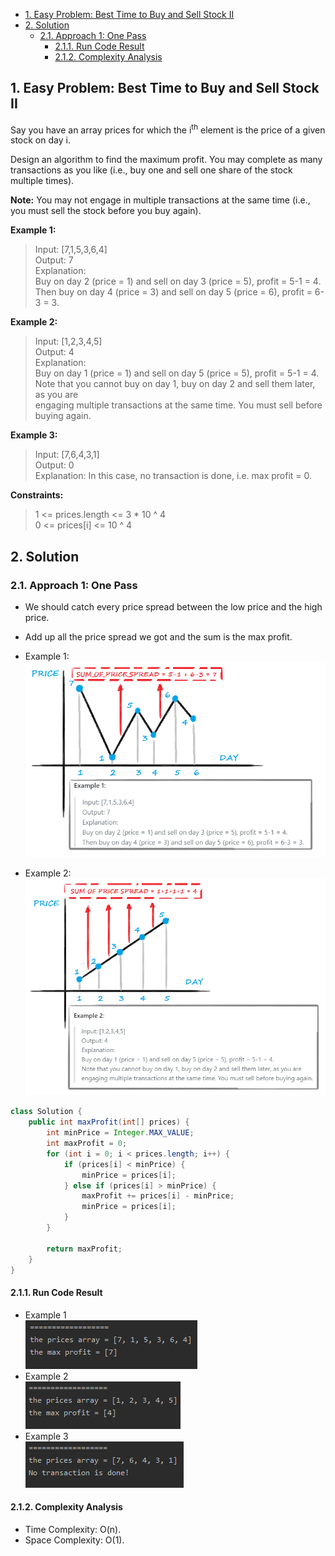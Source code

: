 <!-- TOC -->

- [1. Easy Problem: Best Time to Buy and Sell Stock II](#1-easy-problem-best-time-to-buy-and-sell-stock-ii)
- [2. Solution](#2-solution)
  - [2.1. Approach 1: One Pass](#21-approach-1-one-pass)
    - [2.1.1. Run Code Result](#211-run-code-result)
    - [2.1.2. Complexity Analysis](#212-complexity-analysis)

<!-- /TOC -->

## 1. Easy Problem: Best Time to Buy and Sell Stock II
Say you have an array prices for which the i<sup>th</sup> element is the price of a given stock on day i.  

Design an algorithm to find the maximum profit. You may complete as many transactions as you like (i.e., buy one and sell one share of the stock multiple times).  

**Note:** You may not engage in multiple transactions at the same time (i.e., you must sell the stock before you buy again).  

**Example 1:**

>Input: [7,1,5,3,6,4]  
Output: 7  
Explanation:  
Buy on day 2 (price = 1) and sell on day 3 (price = 5), profit = 5-1 = 4.  
Then buy on day 4 (price = 3) and sell on day 5 (price = 6), profit = 6-3 = 3.

**Example 2:**

>Input: [1,2,3,4,5]  
Output: 4  
Explanation:  
Buy on day 1 (price = 1) and sell on day 5 (price = 5), profit = 5-1 = 4.  
Note that you cannot buy on day 1, buy on day 2 and sell them later, as you are  
engaging multiple transactions at the same time. You must sell before buying again.

**Example 3:**

>Input: [7,6,4,3,1]  
Output: 0  
Explanation: In this case, no transaction is done, i.e. max profit = 0.
 

**Constraints:**

>1 <= prices.length <= 3 * 10 ^ 4  
0 <= prices[i] <= 10 ^ 4

## 2. Solution

### 2.1. Approach 1: One Pass
- We should catch every price spread between the low price and the high price.
- Add up all the price spread we got and the sum is the max profit.  
- Example 1:  
  ![pic](../99.images/2020-08-28-14-18-20.png)  

- Example 2:  
  ![pic](../99.images/2020-08-28-14-55-48.png)


```java
class Solution {
    public int maxProfit(int[] prices) {
        int minPrice = Integer.MAX_VALUE;
        int maxProfit = 0;
        for (int i = 0; i < prices.length; i++) {
            if (prices[i] < minPrice) {
                minPrice = prices[i];
            } else if (prices[i] > minPrice) {
                maxProfit += prices[i] - minPrice;
                minPrice = prices[i];
            }
        }

        return maxProfit;
    }
}
```

#### 2.1.1. Run Code Result
- Example 1  
![pic](../99.images/2020-08-28-15-20-47.png)  
- Example 2  
![pic](../99.images/2020-08-28-15-19-47.png)  
- Example 3  
![pic](../99.images/2020-08-28-15-22-51.png)  

#### 2.1.2. Complexity Analysis
- Time Complexity: O(n).
- Space Complexity: O(1).